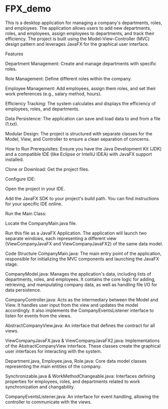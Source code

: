 # FPX_demo
This is a desktop application for managing a company's departments, roles, and employees. The application allows users to add new departments, roles, and employees, assign employees to departments, and track their efficiency. The project is built using the Model-View-Controller (MVC) design pattern and leverages JavaFX for the graphical user interface.

Features

Department Management: Create and manage departments with specific roles.

Role Management: Define different roles within the company.

Employee Management: Add employees, assign them roles, and set their work preferences (e.g., salary method, hours).

Efficiency Tracking: The system calculates and displays the efficiency of employees, roles, and departments.

Data Persistence: The application can save and load data to and from a file (1.txt).

Modular Design: The project is structured with separate classes for the Model, View, and Controller to ensure a clean separation of concerns.

How to Run
Prerequisites: Ensure you have the Java Development Kit (JDK) and a compatible IDE (like Eclipse or IntelliJ IDEA) with JavaFX support installed.

Clone or Download: Get the project files.

Configure IDE:

Open the project in your IDE.

Add the JavaFX SDK to your project's build path. You can find instructions for your specific IDE online.

Run the Main Class:

Locate the CompanyMain.java file.

Run this file as a JavaFX Application. The application will launch two separate windows, each representing a different view (ViewCompanyJavaFX and ViewCompanyJavaFX2) of the same data model.

Code Structure
CompanyMain.java: The main entry point of the application, responsible for initializing the MVC components and launching the JavaFX stage.

CompanyModel.java: Manages the application's data, including lists of departments, roles, and employees. It contains the core logic for adding, retrieving, and manipulating company data, as well as handling file I/O for data persistence.

CompanyController.java: Acts as the intermediary between the Model and View. It handles user input from the view and updates the model accordingly. It also implements the CompanyEventsListener interface to listen for events from the views.

AbstractCompanyView.java: An interface that defines the contract for all views.

ViewCompanyJavaFX.java & ViewCompanyJavaFX2.java: Implementations of the AbstractCompanyView interface. These classes create the graphical user interfaces for interacting with the system.

Department.java, Employee.java, Role.java: Core data model classes representing the main entities of the company.

Synchronizable.java & WorkMethodChangeable.java: Interfaces defining properties for employees, roles, and departments related to work synchronization and changability.

CompanyEventsListener.java: An interface for event handling, allowing the controller to communicate with the views.
